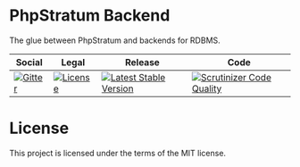 # PhpStratum Backend

The glue between PhpStratum and backends for RDBMS.

<table>
<thead>
<tr>
<th>Social</th>
<th>Legal</th>
<th>Release</th>
<th>Code</th>
</tr>
</thead>
<tbody>
<tr>
<td>
<a href="https://gitter.im/SetBased/php-stratum?utm_source=badge&utm_medium=badge&utm_campaign=pr-badge"><img src="https://badges.gitter.im/SetBased/php-stratum.svg" alt="Gitter"/></a>
</td>
<td>
<a href="https://packagist.org/packages/setbased/php-stratum-backend
"><img src="https://poser.pugx.org/setbased/php-stratum-backend
/license" alt="License"/></a>
</td>
<td>
<a href="https://packagist.org/packages/setbased/php-stratum-backend
"><img src="https://poser.pugx.org/setbased/php-stratum-backend
/v/stable" alt="Latest Stable Version"/></a><br/>
</td>
<td>
<a href="https://scrutinizer-ci.com/g/SetBased/php-stratum-backend
/?branch=master"><img src="https://scrutinizer-ci.com/g/SetBased/php-stratum/badges/quality-score.png?b=master" alt="Scrutinizer Code Quality"/></a>
</td>
</tr>
</tbody>
</table>

License
=======

This project is licensed under the terms of the MIT license.
